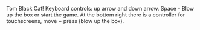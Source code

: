 Tom Black Cat!
Keyboard controls: up arrow and down arrow.
Space - Blow up the box or start the game.
At the bottom right there is a controller for touchscreens, move + press (blow up the box).
